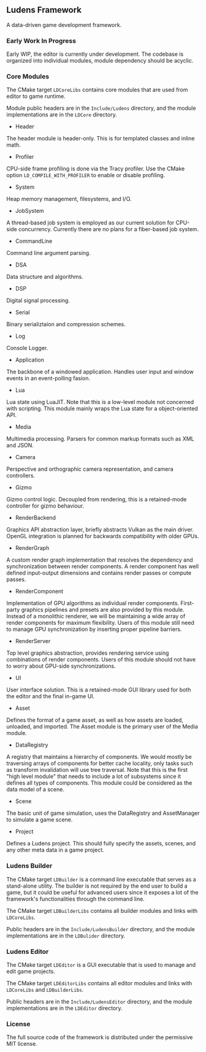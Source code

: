 ## Ludens Framework

A data-driven game development framework.

### Early Work In Progress

Early WIP, the editor is currently under development. The codebase is organized into individual modules, module dependency should be acyclic.

### Core Modules

The CMake target `LDCoreLibs` contains core modules that are used from editor to game runtime.

Module public headers are in the `Include/Ludens` directory, and the module implementations are in the `LDCore` directory.

- Header

The header module is header-only. This is for templated classes and inline math.

- Profiler

CPU-side frame profiling is done via the Tracy profiler. Use the CMake option `LD_COMPILE_WITH_PROFILER` to enable or disable profiling.

- System

Heap memory management, filesystems, and I/O.

- JobSystem

A thread-based job system is employed as our current solution for CPU-side concurrency. Currently there are no plans for a fiber-based job system.

- CommandLine

Command line argument parsing.

- DSA

Data structure and algorithms.

- DSP

Digital signal processing.

- Serial

Binary serializtaion and compression schemes.

- Log

Console Logger.

- Application

The backbone of a windowed application. Handles user input and window events in an event-polling fasion.

- Lua

Lua state using LuaJIT. Note that this is a low-level module not concerned with scripting. This module mainly wraps the Lua state for a object-oriented API.

- Media

Multimedia processing. Parsers for common markup formats such as XML and JSON.

- Camera

Perspective and orthographic camera representation, and camera controllers.

- Gizmo

Gizmo control logic. Decoupled from rendering, this is a retained-mode controller for gizmo behaviour.

- RenderBackend

Graphics API abstraction layer, briefly abstracts Vulkan as the main driver. OpenGL integration is planned for backwards compatibility with older GPUs.

- RenderGraph

A custom render graph implementation that resolves the dependency and synchronization between render components. A render component has well defined input-output dimensions and contains render passes or compute passes.

- RenderComponent

Implementation of GPU algorithms as individual render components. First-party graphics pipelines and presets are also provided by this module. Instead of a monolithic renderer, we will be maintaining a wide array of render components for maximum flexibility. Users of this module still need to manage GPU synchronization by inserting proper pipeline barriers.

- RenderServer

Top level graphics abstraction, provides rendering service using combinations of render components. Users of this module should not have to worry about GPU-side synchronizations.

- UI

User interface solution. This is a retained-mode GUI library used for both the editor and the final in-game UI.

- Asset

Defines the format of a game asset, as well as how assets are loaded, unloaded, and imported. The Asset module is the primary user of the Media module.

- DataRegistry

A registry that maintains a hierarchy of components. We would mostly be traversing arrays of components for better cache locality, only tasks such as transform invalidation will use tree traversal. Note that this is the first "high level module" that needs to include a lot of subsystems since it defines all types of components. This module could be considered as the data model of a scene.

- Scene

The basic unit of game simulation, uses the DataRegistry and AssetManager to simulate a game scene. 

- Project

Defines a Ludens project. This should fully specify the assets, scenes, and any other meta data in a game project.

### Ludens Builder

The CMake target `LDBuilder` is a command line executable that serves as a stand-alone utility. The builder is not required by the end user to build a game, but it could be useful for advanced users since it exposes a lot of the framework's functionalities through the command line.

The CMake target `LDBuilderLibs` contains all builder modules and links with `LDCoreLibs`.

Public headers are in the `Include/LudensBuilder` directory, and the module implementations are in the `LDBulider` directory.

### Ludens Editor

The CMake target `LDEditor` is a GUI executable that is used to manage and edit game projects.

The CMake target `LDEditorLibs` contains all editor modules and links with `LDCoreLibs` and `LDBuilderLibs`.

Public headers are in the `Include/LudensEditor` directory, and the module implementations are in the `LDEditor` directory.

### License

The full source code of the framework is distributed under the permissive MIT license.